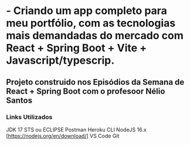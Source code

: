 # - Criando um app completo para meu portfólio, com as tecnologias mais demandadas do mercado com React + Spring Boot + Vite + Javascript/typescrip.

## Projeto construido nos Episódios da Semana de React + Spring Boot com o profesoor Nélio Santos

### Links Utilizados 

JDK 17
STS ou ECLIPSE 
Postman
Heroku CLI
NodeJS 16.x [https://nodejs.org/en/download/]
VS Code
Git
